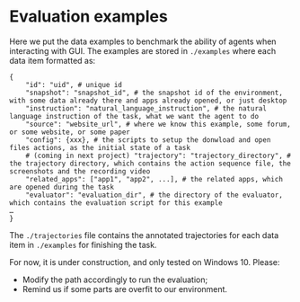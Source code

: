 # Evaluation examples

Here we put the data examples to benchmark the ability of agents when interacting with GUI.
The examples are stored in `./examples` where each data item formatted as:

```
{
    "id": "uid", # unique id
    "snapshot": "snapshot_id", # the snapshot id of the environment, with some data already there and apps already opened, or just desktop
    "instruction": "natural_language_instruction", # the natural language instruction of the task, what we want the agent to do
    "source": "website_url", # where we know this example, some forum, or some website, or some paper
    "config": {xxx}, # the scripts to setup the donwload and open files actions, as the initial state of a task
    # (coming in next project) "trajectory": "trajectory_directory", # the trajectory directory, which contains the action sequence file, the screenshots and the recording video
    "related_apps": ["app1", "app2", ...], # the related apps, which are opened during the task
    "evaluator": "evaluation_dir", # the directory of the evaluator, which contains the evaluation script for this example
…
}
```

The `./trajectories` file contains the annotated trajectories for each data item in `./examples` for finishing the task.

For now, it is under construction, and only tested on Windows 10. Please:
- Modify the path accordingly to run the evaluation;
- Remind us if some parts are overfit to our environment.
